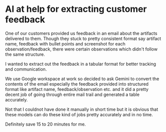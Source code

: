
# AI at help for extracting customer feedback 

One of our customers provided us feedback in an email about the artifacts delivered to them. Though they stuck to pretty consistent format say artifact name, feedback with bullet points and screenshot for each observation/feedback, there were certain observations which didn't follow the same structure.

I wanted to extract out the feedback in a tabular format for better tracking and communication.

We use Google workspace at work so decided to ask Gemini to convert the contents of the email especially the feedback provided into structured format like artifact name, feedback/observation etc. and it did a pretty decent job of going through entire mail trail and generated a table accurately.

Not that I couldnot have done it manually in short time but it is obvious that these models can do these kind of jobs pretty accurately and in no time. 

Definitely save 15 to 20 minutes for me.